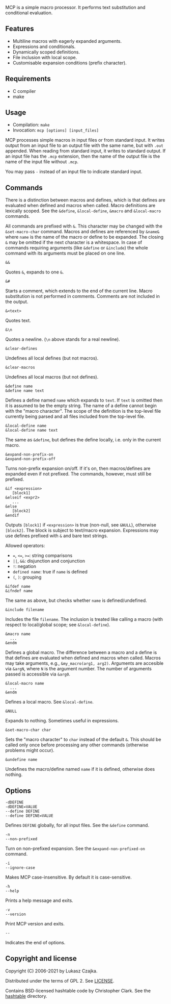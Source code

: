 MCP is a simple macro processor. It performs text substitution and conditional
evaluation.

Features
--------
* Multiline macros with eagerly expanded arguments.
* Expressions and conditionals.
* Dynamically scoped definitions.
* File inclusion with local scope.
* Customisable expansion conditions (prefix character).

Requirements
------------
* C compiler
* make

Usage
-----
* Compilation: `make`
* Invocation: `mcp [options] [input_files]`

MCP processes simple macros in input files or from standard input.
It writes output from an input file to an output file with the same name,
but with `.out` appended. When reading from standard input, it writes
to standard output. If an input file has the `.mcp` extension, then the
name of the output file is the name of the input file without `.mcp`.

You may pass `-` instead of an input file to indicate standard input.

Commands
--------

There is a distinction between macros and defines, which is that
defines are evaluated when defined and macros when called. Macro
definitions are lexically scoped. See the `&define`, `&local-define`,
`&macro` and `&local-macro` commands.

All commands are prefixed with `&`. This character may be changed with
the `&set-macro-char` command. Macros and defines are referenced by
`&name&` where `name` is the name of the macro or define to be
expanded. The closing `&` may be omitted if the next character is a
whitespace. In case of commands requiring arguments (like `&define` or
`&include`) the whole command with its arguments must be placed on one
line.

```
&&
```

Quotes `&`, expands to one `&`.

```
&#
```

Starts a comment, which extends to the end of the current line. Macro
substitution is not performed in comments. Comments are not included
in the output.

```
&<text>
```

Quotes text.

```
&\n
```

Quotes a newline. (`\n` above stands for a real newline).

```
&clear-defines
```

Undefines all local defines (but not macros).

```
&clear-macros
```

Undefines all local macros (but not defines).

```
&define name
&define name text
```

Defines a define named `name` which expands to `text`. If `text` is
omitted then it is assumed to be the empty string. The name of a
define cannot begin with the "macro character". The scope of the
definition is the top-level file currently being parsed and all files
included from the top-level file.

```
&local-define name
&local-define name text
```

The same as `&define`, but defines the define locally, i.e. only in
the current macro.

```
&expand-non-prefix-on
&expand-non-prefix-off
```

Turns non-prefix expansion on/off. If it's on, then macros/defines are
expanded even if not prefixed. The commands, however, must still be
prefixed.

```
&if <expression>
   [block1]
&elseif <expr2>
   ...
&else
   [block2]
&endif
```

Outputs `[block1]` if `<expression>` is true (non-null, see `&NULL`),
otherwise `[block2]`. The block is subject to text/macro
expansion. Expressions may use defines prefixed with `&` and bare
text strings.

Allowed operators:
* `=`, `<=`, `>=`: string comparisons
* `||`, `&&`: disjunction and conjunction
* `!`: negation
* `defined name`: true if `name` is defined
* `(`, `)`: grouping

```
&ifdef name
&ifndef name
```

The same as above, but checks whether `name` is defined/undefined.

```
&include filename
```

Includes the file `filename`. The inclusion is treated like calling a
macro (with respect to local/global scope; see `&local-define`).

```
&macro name
  ...
&endm
```

Defines a global macro. The difference between a macro and a define is
that defines are evaluated when defined and macros when called. Macros
may take arguments, e.g., `&my_macro(arg1, arg2)`. Arguments are
accesible via `&argN`, where `N` is the argument number. The number of
arguments passed is accessible via `&arg0`.

```
&local-macro name
  ...
&endm
```

Defines a local macro. See `&local-define`.

```
&NULL
```

Expands to nothing. Sometimes useful in expressions.

```
&set-macro-char char
```

Sets the "macro character" to `char` instead of the default `&`. This
should be called only once before processing any other commands
(otherwise problems might occur).

```
&undefine name
```

Undefines the macro/define named `name` if it is defined, otherwise
does nothing.

Options
-------

```
-dDEFINE
-dDEFINE=VALUE
--define DEFINE
--define DEFINE=VALUE
```

Defines `DEFINE` globally, for all input files. See the `&define`
command.

```
-n
--non-prefixed
```

Turn on non-prefixed expansion. See the `&expand-non-prefixed-on`
command.

```
-i
--ignore-case
```

Makes MCP case-insensitive. By default it is case-sensitive.

```
-h
--help
```

Prints a help message and exits.

```
-v
--version
```

Print MCP version and exits.

```
--
```

Indicates the end of options.

Copyright and license
---------------------

Copyright (C) 2006-2021 by Lukasz Czajka.

Distributed under the terms of GPL 2. See [LICENSE](LICENSE).

Contains BSD-licensed hashtable code by Christopher Clark. See the
[hashtable](hashtable) directory.
